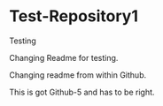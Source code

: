 # Test-Repository1
Testing

Changing Readme for testing.

Changing readme from within Github.

This is got Github-5 and has to be right.
